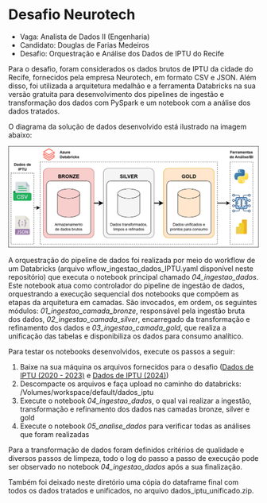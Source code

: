 # Desafio Neurotech

- Vaga: Analista de Dados II (Engenharia)
- Candidato: Douglas de Farias Medeiros
- Desafio: Orquestração e Análise dos Dados de IPTU do Recife

Para o desafio, foram considerados os dados brutos de IPTU da cidade do Recife, fornecidos pela empresa Neurotech, em formato CSV e JSON. Além disso, foi utilizada a arquitetura medalhão e a ferramenta Databricks na sua versão gratuita para desenvolvimento dos pipelines de ingestão e transformação dos dados com PySpark e um notebook com a análise dos dados tratados.

O diagrama da solução de dados desenvolvido está ilustrado na imagem abaixo:

![Diagrama da arquitetura](arquitetura_solucao_dados.png)

A orquestração do pipeline de dados foi realizada por meio do workflow de um Databricks (arquivo wflow_ingestao_dados_IPTU.yaml disponível neste repositório) que executa o notebook principal chamado _04_ingestao_dados_. Este notebook atua como controlador do pipeline de ingestão de dados, orquestrando a execução sequencial dos notebooks que compõem as etapas da arquitetura em camadas. São invocados, em ordem, os seguintes módulos: *01_ingestao_camada_bronze*, responsável pela ingestão bruta dos dados, *02_ingestao_camada_silver*, encarregado da transformação e refinamento dos dados e *03_ingestao_camada_gold*, que realiza a unificação das tabelas e disponibiliza os dados para consumo analítico.

Para testar os notebooks desenvolvidos, execute os passos a seguir:

1. Baixe na sua máquina os arquivos fornecidos para o desafio ([Dados de IPTU (2020 - 2023)](https://github.com/Neurolake/challenge-data-engineer/tree/main/iptu_20_23) e [Dados de IPTU (2024)](https://github.com/Neurolake/challenge-data-engineer/blob/main/iptu_24/iptu_2024_json.zip))
2. Descompacte os arquivos e faça upload no caminho do databricks: /Volumes/workspace/default/dados_iptu
3. Execute o notebook _04_ingestao_dados_, o qual vai realizar a ingestão, transformação e refinamento dos dados nas camadas bronze, silver e gold
4. Execute o notebook _05_analise_dados_ para verificar todas as análises que foram realizadas

Para a transformação de dados foram definidos critérios de qualidade e diversos passos de limpeza, todo o log do passo a passo de execução pode ser observado no notebook _04_ingestao_dados_ após a sua finalização.

Também foi deixado neste diretório uma cópia do dataframe final com todos os dados tratados e unificados, no arquivo dados_iptu_unificado.zip.
